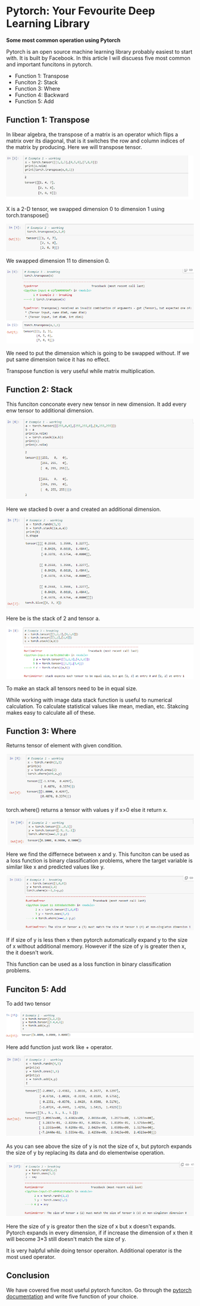 # Pytorch: Your Fevourite Deep Learning Library
**Some most common operation using Pytorch**

Pytorch is an open source machine learning library probably easiest to start with. It is built by Facebook. In this article I will discuess five most common and important funcitons in pytorch.

* Function 1: Transpose
* Funciton 2: Stack
* Function 3: Where
* Function 4: Backward
* Function 5: Add

## Function 1: Transpose
In libear algebra, the transpose of a matrix is an operator which flips a matrix over its diagonal, that is it switches the row and column indices of the matrix by producing. Here we will transpose tensor.

![t1](/images/t1.jpg)

X is a 2-D tensor, we swapped dimension 0 to dimension 1 using torch.transpose()


![t2](/images/t2.png)

We swapped dimension 11 to dimension 0.


![t3](/images/t3.png)

We need to put the dimension which is going to be swapped without. If we put same dimension twice it has no effect.

Transpose function is very useful while matrix multiplication.


## Function 2: Stack
This funciton conconate every new tensor in new dimension. It add every enw tensor to additional dimension.

![s1](/images/s1.png)

Here we stacked b over a and created an additional dimension.

![s2](/images/s2.png)

Here be is the stack of 2 and tensor a.

![s3](/images/s3.png)

To make an stack all tensors need to be in equal size.

While working with image data stack function is useful to numerical calculation. To calculate statistical values like mean, median, etc. Stakcing makes easy to calculate all of these.

## Function 3: Where
Returns tensor of element with given condition.

![w1](/images/w1.png)

torch.where() returns a tensor with values y if x>0 else it return x.

![w2](/images/w2.png)

Here we find the differnece between x and y. This funciton can be used as a loss function is binary classification problems, where the target variable is similar like x and predicted values like y.

![w3](/images/w3.png)

If if size of y is less then x then pytorch automatically expand y to the size of x without additional memory. However if the size of y is greater then x, the it doesn't work.

This function can be used as a loss function in binary classification problems.

## Funciton 5: Add
To add two tensor

![a1](/images/a1.png)

Here add function just work like + operator.

![a2](/images/a2.png)

As you can see above the size of y is not the size of x, but pytorch expands the size of y by replacing its data and do elementwise operation.

![a3](/images/a3.png)

Here the size of y is greator then the size of x but x doesn't expands. Pytorch expands in every dimension, if if increase the dimension of x then it will become 3*3 still doesn't match the size of y. 

It is very halpful while doing tensor operaiton. Additional operator is the  most used operator. 

## Conclusion
We have covered five most useful pytorch funciton. Go through the [pytorch documentation](https://pytorch.org/docs/stable/tensors.html) and write five function of your choice. 

